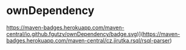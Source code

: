 ﻿# ownDependency
https://maven-badges.herokuapp.com/maven-central/io.github.fgutzy/ownDependency/badge.svg)](https://maven-badges.herokuapp.com/maven-central/cz.jirutka.rsql/rsql-parser)
